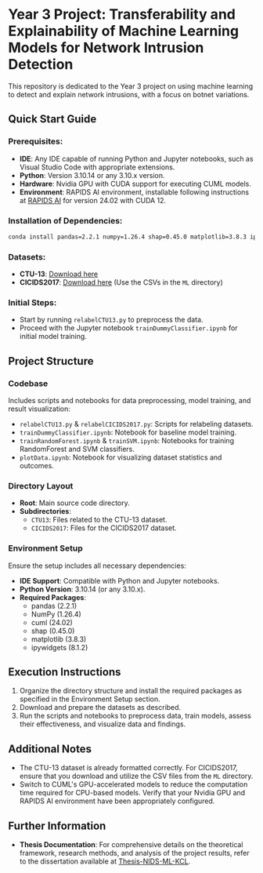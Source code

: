 # Year 3 Project: Transferability and Explainability of Machine Learning Models for Network Intrusion Detection

This repository is dedicated to the Year 3 project on using machine learning to detect and explain network intrusions, with a focus on botnet variations.

## Quick Start Guide

### Prerequisites:
- **IDE**: Any IDE capable of running Python and Jupyter notebooks, such as Visual Studio Code with appropriate extensions.
- **Python**: Version 3.10.14 or any 3.10.x version.
- **Hardware**: Nvidia GPU with CUDA support for executing CUML models.
- **Environment**: RAPIDS AI environment, installable following instructions at [RAPIDS AI](https://docs.rapids.ai/install) for version 24.02 with CUDA 12.

### Installation of Dependencies:
```bash
conda install pandas=2.2.1 numpy=1.26.4 shap=0.45.0 matplotlib=3.8.3 ipywidgets=8.1.2
```

### Datasets:
- **CTU-13**: [Download here](https://github.com/imfaisalmalik/CTU13-CSV-Dataset)
- **CICIDS2017**: [Download here](http://205.174.165.80/CICDataset/CIC-IDS-2017/) (Use the CSVs in the `ML` directory)

### Initial Steps:
- Start by running `relabelCTU13.py` to preprocess the data.
- Proceed with the Jupyter notebook `trainDummyClassifier.ipynb` for initial model training.

## Project Structure

### Codebase
Includes scripts and notebooks for data preprocessing, model training, and result visualization:
- `relabelCTU13.py` & `relabelCICIDS2017.py`: Scripts for relabeling datasets.
- `trainDummyClassifier.ipynb`: Notebook for baseline model training.
- `trainRandomForest.ipynb` & `trainSVM.ipynb`: Notebooks for training RandomForest and SVM classifiers.
- `plotData.ipynb`: Notebook for visualizing dataset statistics and outcomes.

### Directory Layout
- **Root**: Main source code directory.
- **Subdirectories**:
  - `CTU13`: Files related to the CTU-13 dataset.
  - `CICIDS2017`: Files for the CICIDS2017 dataset.

### Environment Setup
Ensure the setup includes all necessary dependencies:
- **IDE Support**: Compatible with Python and Jupyter notebooks.
- **Python Version**: 3.10.14 (or any 3.10.x).
- **Required Packages**:
  - pandas (2.2.1)
  - NumPy (1.26.4)
  - cuml (24.02)
  - shap (0.45.0)
  - matplotlib (3.8.3)
  - ipywidgets (8.1.2)

## Execution Instructions

1. Organize the directory structure and install the required packages as specified in the Environment Setup section.
2. Download and prepare the datasets as described.
3. Run the scripts and notebooks to preprocess data, train models, assess their effectiveness, and visualize data and findings.

## Additional Notes

- The CTU-13 dataset is already formatted correctly. For CICIDS2017, ensure that you download and utilize the CSV files from the `ML` directory.
- Switch to CUML's GPU-accelerated models to reduce the computation time required for CPU-based models. Verify that your Nvidia GPU and RAPIDS AI environment have been appropriately configured.

## Further Information

- **Thesis Documentation**: For comprehensive details on the theoretical framework, research methods, and analysis of the project results, refer to the dissertation available at [Thesis-NIDS-ML-KCL](https://github.com/bedair81/Thesis-NIDS-ML-KCL).